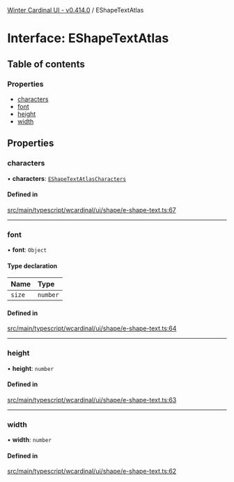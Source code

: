 [Winter Cardinal UI - v0.414.0](../index.md) / EShapeTextAtlas

# Interface: EShapeTextAtlas

## Table of contents

### Properties

- [characters](EShapeTextAtlas.md#characters)
- [font](EShapeTextAtlas.md#font)
- [height](EShapeTextAtlas.md#height)
- [width](EShapeTextAtlas.md#width)

## Properties

### characters

• **characters**: [`EShapeTextAtlasCharacters`](../index.md#eshapetextatlascharacters)

#### Defined in

[src/main/typescript/wcardinal/ui/shape/e-shape-text.ts:67](https://github.com/winter-cardinal/winter-cardinal-ui/blob/v0.414.0/src/main/typescript/wcardinal/ui/shape/e-shape-text.ts#L67)

___

### font

• **font**: `Object`

#### Type declaration

| Name | Type |
| :------ | :------ |
| `size` | `number` |

#### Defined in

[src/main/typescript/wcardinal/ui/shape/e-shape-text.ts:64](https://github.com/winter-cardinal/winter-cardinal-ui/blob/v0.414.0/src/main/typescript/wcardinal/ui/shape/e-shape-text.ts#L64)

___

### height

• **height**: `number`

#### Defined in

[src/main/typescript/wcardinal/ui/shape/e-shape-text.ts:63](https://github.com/winter-cardinal/winter-cardinal-ui/blob/v0.414.0/src/main/typescript/wcardinal/ui/shape/e-shape-text.ts#L63)

___

### width

• **width**: `number`

#### Defined in

[src/main/typescript/wcardinal/ui/shape/e-shape-text.ts:62](https://github.com/winter-cardinal/winter-cardinal-ui/blob/v0.414.0/src/main/typescript/wcardinal/ui/shape/e-shape-text.ts#L62)
